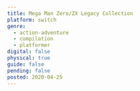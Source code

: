 ```yaml
---
title: Mega Man Zero/ZX Legacy Collection
platform: switch
genre:
  - action-adventure
  - compilation
  - platformer
digital: false
physical: true
guide: false
pending: false
posted: 2020-04-25
---
```

